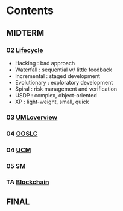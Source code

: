 # Contents  

## MIDTERM
### 02 [Lifecycle](./02_Lifecyle.md)
- Hacking : bad approach
- Waterfall : sequential w/ little feedback
- Incremental : staged development
- Evolutionary : exploratory development
- Spiral : risk management and verification
- USDP : complex, object-oriented
- XP : light-weight, small, quick
### 03 [UMLoverview](./03_UML_Overview.md)
### 04 [OOSLC](./04_OOSLC.md)
### 04 [UCM](./04_UCM.md)
### 05 [SM](./05_SM.md)
### TA [Blockchain](./TA_Blockchain.md)  

## FINAL
